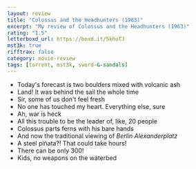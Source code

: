 ```yaml
---
layout: review
title: "Colossus and the Headhunters (1963)"
excerpt: "My review of Colossus and the Headhunters (1963)"
rating: "1.5"
letterboxd_url: https://boxd.it/5khuTJ
mst3k: true
rifftrax: false
category: movie-review
tags: [torrent, mst3k, sword-&-sandals]
---
```


- Today's forecast is two boulders mixed with volcanic ash
- Land! It was behind the sail the whole time
- Sir, some of us don't feel fresh
- No one has touched my heart. Everything else, sure
- Ah, war is heck
- All this trouble to be the leader of, like, 20 people
- Colossus parts ferns with his bare hands
- And now the traditional viewing of <i>Berlin Alexanderplatz</i>
- A steel piñata?! That could take hours!
- There can be only 300!
- Kids, no weapons on the waterbed
